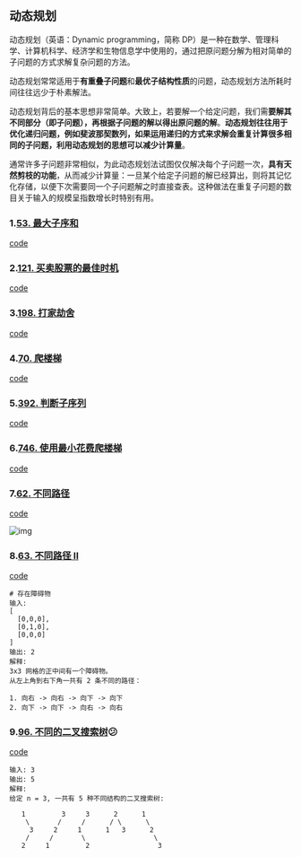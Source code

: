 ## 动态规划

动态规划（英语：Dynamic programming，简称 DP）是一种在数学、管理科学、计算机科学、经济学和生物信息学中使用的，通过把原问题分解为相对简单的子问题的方式求解复杂问题的方法。

动态规划常常适用于**有重叠子问题**和**最优子结构性质**的问题，动态规划方法所耗时间往往远少于朴素解法。

动态规划背后的基本思想非常简单。大致上，若要解一个给定问题，我们需**要解其不同部分（即子问题），再根据子问题的解以得出原问题的解**。**动态规划往往用于优化递归问题，例如斐波那契数列，如果运用递归的方式来求解会重复计算很多相同的子问题，利用动态规划的思想可以减少计算量**。

通常许多子问题非常相似，为此动态规划法试图仅仅解决每个子问题一次，**具有天然剪枝的功能**，从而减少计算量：一旦某个给定子问题的解已经算出，则将其记忆化存储，以便下次需要同一个子问题解之时直接查表。这种做法在重复子问题的数目关于输入的规模呈指数增长时特别有用。

### 1.[53. 最大子序和](https://leetcode-cn.com/problems/maximum-subarray/)

[code](1.py)

### 2.[121. 买卖股票的最佳时机](https://leetcode-cn.com/problems/best-time-to-buy-and-sell-stock/)

[code](2.py)

### 3.[198. 打家劫舍](https://leetcode-cn.com/problems/house-robber/)

[code](3.py)

### 4.[70. 爬楼梯](https://leetcode-cn.com/problems/climbing-stairs/)

[code](4.py)

### 5.[392. 判断子序列](https://leetcode-cn.com/problems/is-subsequence/)

[code](5.py)

### 6.[746. 使用最小花费爬楼梯](https://leetcode-cn.com/problems/min-cost-climbing-stairs/)

[code](6.py)

### 7.[62. 不同路径](https://leetcode-cn.com/problems/unique-paths/)

[code](7.py)

![img](https://assets.leetcode-cn.com/aliyun-lc-upload/uploads/2018/10/22/robot_maze.png)

### 8.[63. 不同路径 II](https://leetcode-cn.com/problems/unique-paths-ii/)

[code](8.py)

```
# 存在障碍物
输入:
[
  [0,0,0],
  [0,1,0],
  [0,0,0]
]
输出: 2
解释:
3x3 网格的正中间有一个障碍物。
从左上角到右下角一共有 2 条不同的路径：

1. 向右 -> 向右 -> 向下 -> 向下
2. 向下 -> 向下 -> 向右 -> 向右
```



### 9.[96. 不同的二叉搜索树](https://leetcode-cn.com/problems/unique-binary-search-trees/):confused:

[code](9.py)

```
输入: 3
输出: 5
解释:
给定 n = 3, 一共有 5 种不同结构的二叉搜索树:

   1         3     3      2      1
    \       /     /      / \      \
     3     2     1      1   3      2
    /     /       \                 \
   2     1         2                 3

```



